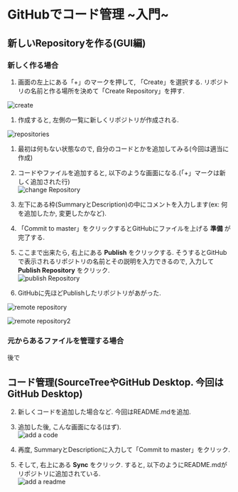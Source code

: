 # **GitHubでコード管理 ~入門~**
## **新しいRepositoryを作る(GUI編)**

### **新しく作る場合**
 1. 画面の左上にある「+」のマークを押して, 「Create」を選択する. リポジトリの名前と作る場所を決めて「Create Repository」を押す.  

 ![create](https://gyazo.com/70091ab61fd1d8637da82cadbb62a89a.jpg)  
 1. 作成すると, 左側の一覧に新しくリポジトリが作成される.  

 ![repositories](https://gyazo.com/e2dfccab05e8701577184b19d31c3e65.jpg)  

 1. 最初は何もない状態なので, 自分のコードとかを追加してみる(今回は適当に作成)  
 1. コードやファイルを追加すると, 以下のような画面になる.(「+」マークは新しく追加された行)  
 ![change Repository](https://gyazo.com/7346baee27f111b635110febaedcbe04.jpg)  

 1. 左下にある枠(SummaryとDescription)の中にコメントを入力します(ex: 何を追加したか, 変更したかなど).  
 1. 「Commit to master」をクリックするとGitHubにファイルを上げる **準備** が完了する.  
 1. ここまで出来たら, 右上にある **Publish** をクリックする. そうするとGitHubで表示されるリポジトリの名前とその説明を入力できるので, 入力して **Publish Repository** をクリック.  
 ![publish Repository](https://gyazo.com/e7703d41b1b712fd6fb7759d04664843.jpg)   

 1. GitHubに先ほどPublishしたリポジトリがあがった.   

 ![remote repository](https://gyazo.com/22de1d953fe07e1d9137e1e3c125f20e.jpg)   

 ![remote repository2](https://gyazo.com/24eb9e313c32fe8f670c3e006688f17f.jpg)


### **元からあるファイルを管理する場合**
後で


## コード管理(SourceTreeやGitHub Desktop. 今回はGitHub Desktop)
 2. 新しくコードを追加した場合など. 今回はREADME.mdを追加.  
 2. 追加した後, こんな画面になる(はず).  
 ![add a code](https://gyazo.com/91161592569748627d4c3461287d2356.jpg)  

 2. 再度, SummaryとDescriptionに入力して「Commit to master」をクリック.  
 2. そして, 右上にある **Sync** をクリック. すると, 以下のようにREADME.mdがリポジトリに追加されている.  
 ![add a readme](https://gyazo.com/51238999421118daebb86fa6f9c10db7.jpg)  
